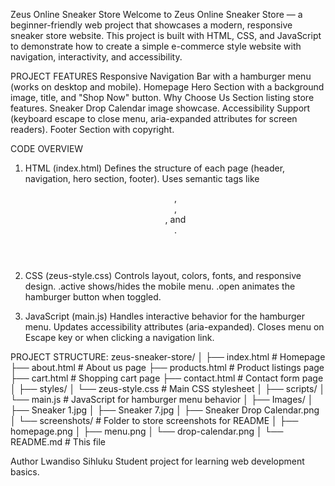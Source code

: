 Zeus Online Sneaker Store 
Welcome to Zeus Online Sneaker Store — a beginner-friendly web project that showcases a modern, responsive sneaker store website.
This project is built with HTML, CSS, and JavaScript to demonstrate how to create a simple e-commerce style website with navigation, interactivity, and accessibility.

PROJECT FEATURES
Responsive Navigation Bar with a hamburger menu (works on desktop and mobile).
Homepage Hero Section with a background image, title, and "Shop Now" button.
Why Choose Us Section listing store features.
Sneaker Drop Calendar image showcase.
Accessibility Support (keyboard escape to close menu, aria-expanded attributes for screen readers).
Footer Section with copyright.

CODE OVERVIEW
1. HTML (index.html)
Defines the structure of each page (header, navigation, hero section, footer).
Uses semantic tags like <header>, <main>, <section>, and <footer>.

2. CSS (zeus-style.css)
Controls layout, colors, fonts, and responsive design.
.active shows/hides the mobile menu.
.open animates the hamburger button when toggled.

3. JavaScript (main.js)
Handles interactive behavior for the hamburger menu.
Updates accessibility attributes (aria-expanded).
Closes menu on Escape key or when clicking a navigation link.

PROJECT STRUCTURE:
zeus-sneaker-store/
│
├── index.html         # Homepage
├── about.html         # About us page
├── products.html      # Product listings page
├── cart.html          # Shopping cart page
├── contact.html       # Contact form page
│
├── styles/
│   └── zeus-style.css # Main CSS stylesheet
│
├── scripts/
│   └── main.js        # JavaScript for hamburger menu behavior
│
├── Images/
│   ├── Sneaker 1.jpg
│   ├── Sneaker 7.jpg
│   ├── Sneaker Drop Calendar.png
│   └── screenshots/   # Folder to store screenshots for README
│       ├── homepage.png
│       ├── menu.png
│       └── drop-calendar.png
│
└── README.md          # This file

Author
Lwandiso Sihluku
Student project for learning web development basics.

